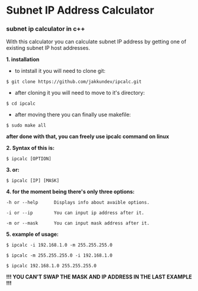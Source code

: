 # Subnet IP Address Calculator
### subnet ip calculator in c++

With this calculator you can calculate subnet IP address by getting one of existing subnet IP host addresses.

**1. installation**
* to intstall it you will need to clone git:
```
$ git clone https://github.com/jakkundev/ipcalc.git
```
* after cloning it you will need to move to it's directory:
```
$ cd ipcalc
```
* after moving there you can finally use makefile:
```
$ sudo make all
```
**after done with that, you can freely use ipcalc command on linux**

**2. Syntax of this is:**

```
$ ipcalc [OPTION]
```

**3. or:**

```
$ ipcalc [IP] [MASK]
```

**4. for the moment being there's only three options:**

```
-h or --help      Displays info about avaible options.

-i or --ip        You can input ip address after it.

-m or --mask      You can input mask address after it.
```

**5. example of usage:**
```
$ ipcalc -i 192.168.1.0 -m 255.255.255.0

$ ipcalc -m 255.255.255.0 -i 192.168.1.0

$ ipcalc 192.168.1.0 255.255.255.0
```

**!!! YOU CAN'T SWAP THE MASK AND IP ADDRESS IN THE LAST EXAMPLE !!!**
